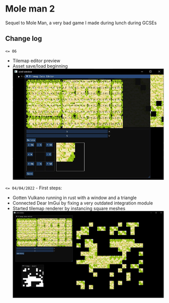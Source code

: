 # Mole man 2

Sequel to Mole Man, a very bad game I made during lunch during GCSEs

## Change log

`<= 06` 
- Tilemap editor preview
- Asset save/load beginning
![Tilemap](readme/tilemap2.jpg)

`<= 04/04/2022` - First steps:
- Gotten Vulkano running in rust with a window and a triangle
- Connected Dear ImGui by fixing a very outdated integration module
- Started tilemap renderer by instancing square meshes
![Tilemap](readme/tilemap1.jpg)